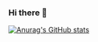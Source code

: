 ### Hi there 👋
 [![Anurag's GitHub stats](https://github-readme-stats.vercel.app/api?username=AtharvaJadhav7)](https://github.com/anuraghazra/github-readme-stats)
<!-- -->
<!--
**AtharvaJadhav7/AtharvaJadhav7** is a ✨ _special_ ✨ repository because its `README.md` (this file) appears on your GitHub profile.

Here are some ideas to get you started:

- 🔭 I’m currently working on ...
- 🌱 I’m currently learning ...
- 👯 I’m looking to collaborate on ...
- 🤔 I’m looking for help with ...
- 💬 Ask me about ...
- 📫 How to reach me: ...
- 😄 Pronouns: ...
- ⚡ Fun fact: ...
-->
